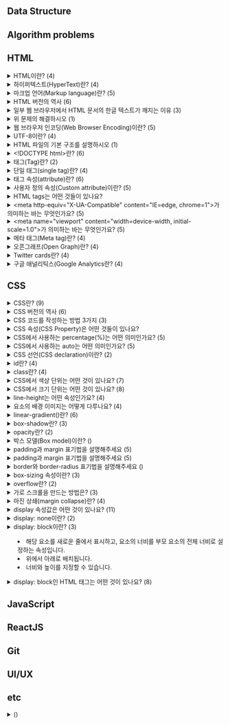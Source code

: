 ## Data Structure




## Algorithm problems




## HTML
<details>
<summary>HTML이란? (4)</summary>
<br>

- HTML은 HyperText Markup Language의 약자이며 웹 페이지 및 기타 온라인 콘텐츠를 만드는 데 사용되는 표준 마크업 언어입니다.
- HTML은 웹 개발자가 콘텐츠를 구성하고 웹 브라우저에서 사용자에게 콘텐츠를 표시하는 방법을 제공합니다.
- 웹 페이지 내용, 레이아웃 및 스타일을 정의하는 다양한 HTML 태그 및 속성을 사용하여 이 작업을 수행할 수 있습니다.
- HTML은 World Wide Web의 초석 기술이며 일반적으로 CSS(Cascading Style Sheet) 및 JavaScript와 같은 다른 웹 기술과 함께 사용됩니다.
</details>

<details>
<summary>하이퍼텍스트(HyperText)란? (4)</summary>
<br>

- 하이퍼텍스트는 다른 텍스트에 대한 링크가 포함된 텍스트를 가리키며, 해당 링크를 클릭하거나 눌러 액세스할 수 있습니다.
- 하이퍼텍스트의 개념은 사용자가 하이퍼링크를 클릭하여 다른 페이지와 문서를 탐색할 수 있는 World Wide Web에 필수적입니다.
- 하이퍼텍스트는 독자가 다른 섹션이나 관련 내용으로 이동할 수 있는 비선형 문서를 작성하는 데 사용되며, 보다 상호 작용적이고 동적인 읽기 환경을 제공합니다.
- 하이퍼텍스트는 종종 HTML과 같은 마크업 언어와 연결되어 개발자가 웹 페이지와 다른 온라인 콘텐츠 사이에 링크를 만들 수 있습니다.
</details>

<details>
<summary>마크업 언어(Markup language)란? (5)</summary>
<br>

- 마크업 언어는 컴퓨터에서 문서의 구조와 포맷을 지정하기 위해 사용되는 언어입니다.
- 마크업 언어는 특수한 코드를 사용하여 문서의 텍스트, 이미지, 비디오 등과 같은 콘텐츠의 표시 방법을 지정합니다.
- 마크업 언어는 일반 텍스트와 구별되도록 특수한 태그나 괄호, 기호 등을 사용하여 표현됩니다.
- 마크업 언어는 문서의 구조와 포맷을 더욱 명확하게 정의하여, 문서의 가독성을 향상시키고 다른 시스템 간에 문서를 쉽게 공유할 수 있도록 합니다.
- HTML,XML, SGML, Markdown, LaTeX 등의 다양한 마크업 언어가 있으며, 각각 다른 목적으로 사용됩니다.
</details>

<details>
<summary>HTML 버전의 역사 (6)</summary>
<br>

- HTML(1991)
- HTML 2.0(1995)
  - HTML의 첫 표준화 버전입니다.
  - 테이블과 이미지 링크 등의 새로운 기능을 도입했습니다.
- HTML 3.2(1997)
  - 인라인 스타일, 폼 등의 새로운 태그를 도입했습니다.
- HTML 4.0(1998)
  - 프레임, 스타일 시트, 자바스크립트 등의 새로운 기능을 도입했습니다.
- XHTML 1.0(2000)
  - HTML을 XML의 엄격한 문법에 따라 작성된 버전입니다.
- HTML5(2014)
  - 웹 페이지를 더욱 인터랙티브하게 만들 수 있는 새로운 기능과 태그를 도입했습니다.
  - 비디오, 오디오, 캔버스, 지리 정보 등을 포함하는 다양한 콘텐츠를 쉽게 표시할 수 있습니다.
  - 현재, 가장 널리 사용되는 HTML 버전입니다.
  - 브라우저 제조사와 W3C(World Wide Web Consortium)는 HTML5를 지원하며, HTML5를 사용하여 더욱 풍부하고 혁신적인 웹 경험을 제공할 수 있습니다.
</details>

<details>
<summary>일부 웹 브라우저에서 HTML 문서의 한글 텍스트가 깨지는 이유 (3)</summary>
<br>

- 일부 웹 브라우저에서 인코딩을 제대로 인식하지 못하거나, 다른 인코딩을 사용하는 경우에 한글 문자를 올바르게 해석하지 못해서 깨진 문자로 표시됩니다.
- HTML 문서는 일반적으로 UTF-8 또는 다른 문자 인코딩을 사용하여 저장됩니다.
- 이 인코딩은 HTML 문서 내의 문자를 컴퓨터가 이해할 수 있는 바이너리 코드로 변환하는 데 사용됩니다.
</details>

<details>
<summary>위 문제의 해결하시오 (1)</summary>
<br>

- HTML 문서의 head 섹션에 charset 속성을 추가하여 문서의 문자 인코딩을 명시적으로 설정할 수 있습니다.
  ```html
  <head>
    <meta charset="UTF-8">
    <title>문서 제목</title>
  </head>
  ```
</details>

<details>
<summary>웹 브라우저 인코딩(Web Browser Encoding)이란? (5)</summary>
<br>

- 웹 브라우저 인코딩(Web Browser Encoding)은 웹 브라우저가 인터넷 상에서 전송되는 텍스트 데이터를 해석하는 방법을 지정하는 것을 말합니다.
- 인코딩은 문자 집합(Character Set)을 바이트로 변환하는 과정입니다. 문자 집합은 컴퓨터에서 표현 가능한 문자들의 집합이며, 각 문자는 고유한 코드 값으로 표현됩니다. 예를 들어, 한글은 유니코드(Unicode)에서 U+AC00부터 U+D7AF까지의 코드 범위에 해당하는 코드 값을 가집니다.
- 웹 페이지는 보통 HTML, CSS, JavaScript 등의 텍스트 데이터로 이루어져 있습니다. 이러한 텍스트 데이터는 문자 집합을 기반으로 작성되며, 웹 브라우저는 이를 해석하여 사용자에게 표시합니다.
- 웹 브라우저 인코딩은 웹 페이지의 텍스트 데이터를 바이트로 변환하는 데 사용되는 인코딩 방식을 지정합니다. 대부분의 웹 브라우저는 UTF-8 인코딩을 기본값으로 사용합니다. UTF-8은 전 세계 대부분의 문자를 표현할 수 있는 유니코드 인코딩 방식 중 하나이며, 인터넷에서 광범위하게 사용됩니다.
- 하지만 때로는 웹 페이지에 다른 인코딩 방식을 사용하는 경우도 있습니다. 이 경우, 사용자는 웹 브라우저의 인코딩 설정을 변경하여 해당 인코딩 방식으로 웹 페이지를 해석할 수 있습니다.
</details>

<details>
<summary>UTF-8이란? (4)</summary>
<br>

- UTF-8은 컴퓨팅 시스템에서 텍스트를 표현하는 데에 널리 사용되는 문자 인코딩 표준입니다.
- 가변 길이 인코딩 방식으로, 각 문자는 해당하는 유니코드 코드 포인트에 따라 1바이트에서 4바이트까지 표현될 수 있습니다.
- UTF-8은 ASCII와 하위 호환성을 가지도록 설계되어 있습니다. 즉, 첫 128개 코드 포인트(ASCII 문자에 해당하는 부분)는 한 바이트로 표현됩니다. 이로 인해 주로 ASCII 문자를 사용하는 언어의 텍스트 처리에 매우 효율적이며, 다른 문자 체계와 언어의 문자를 표현할 수 있는 유연성도 제공합니다.
- UTF-8은 현재 웹에서 우위를 점하고 있으며, 거의 모든 최신 웹 브라우저와 운영 체제에서 지원됩니다. 또한 프로그래밍 언어와 데이터베이스 시스템에서도 널리 사용됩니다.
</details>

<details>
<summary>HTML 파일의 기본 구조를 설명하시오 (1)</summary>
<br>

```html
<!DOCTYPE html>
<html>
  <head>
  </head>
  <body>
  </body>
</html>
```
</details>

<details>
<summary>&lt&#33DOCTYPE html&gt란? (6)</summary>
<br>

- <\!DOCTYPE html>은 HTML5 문서 유형 선언(doctype declaration)입니다.
- 이 선언은 HTML5에서 문서가 사용하는 버전을 명시하는 역할을 합니다.
- 명시적으로 선언하지 않으면 브라우저가 페이지를 렌더링할 때 자동으로 quirks mode로 동작할 수 있으므로 <\!DOCTYPE html>을 사용하여 명시적으로 문서 유형을 선언하는 것이 좋습니다.
- <\!DOCTYPE html>은 HTML5 문서에서 항상 사용되는 유일한 선언입니다.
- <\!DOCTYPE html>을 문서의 가장 위에 위치시키는 것이 좋습니다.
- 이전 버전의 HTML에서는 문서 유형 선언이 더 긴 형식으로 작성되었습니다.
</details>

<details>
<summary>태그(Tag)란? (2)</summary>
<br>

- HTML에서 태그는 꺾쇠 기호(angle bracket)를 사용하는 문법입니다.
- 일반적으로 시작 태그와 종료 태그로 내용을 감쌉니다.
</details>

<details>
<summary>단일 태그(single tag)란? (4)</summary>
<br>

- 종료 태그가 필요하지 않습니다.
- 예시
  - `<br>` 줄 바꿈 태그
  - `<img>` 이미지 태그
  - `<input>` 입력 필드 태그
  - `<meta>` 문서 정보 태그
  - `<link>` 외부 리소스 연결 태그
  - `<hr>` 수평선 태그
- 빈 요소(empty element)라고도 부릅니다.
- 태그 마지막에 슬래시(/) 기호를 넣어서 단일 태그라는 표시를 할 수도 있습니다. (이전 버전의 HTML 문법입니다.)
</details>

<details>
<summary>태그 속성(attribute)란? (6)</summary>
<br>

- HTML 태그에 추가 정보를 제공하는 데 사용됩니다.
- 속성은 일반적으로 "속성명(attribute name)=속성값(attribute value)"의 형식으로 작성됩니다.
- 속성은 대소문자를 구분하지 않으며, 보통 소문자로 작성됩니다.
- 예시
  - `class` 요소에 대한 CSS 클래스 이름을 지정합니다.
  - `id` 요소의 고유한 식별자를 지정합니다.
  - `style` 요소에 대한 인라인 CSS 스타일을 지정합니다.
  - `title` 요소에 대한 추가 정보(툴팁)를 제공합니다.
- 일부 속성은 Boolean 속성으로, 해당 속성의 존재 여부만으로 참/거짓을 판단합니다.
- Boolean 속성 예시
  - `checked` 체크박스나 라디오 버튼이 선택되어 있는지 여부를 나타냅니다.
  - `disabled` 입력 필드나 버튼 등이 비활성화되어 있는지 여부를 나타냅니다.
  - `readonly` 입력 필드가 읽기 전용인지 여부를 나타냅니다.
  - `required` 입력 필드가 필수 입력 필드인지 여부를 나타냅니다.
  - `hidden` 요소가 숨겨져 있는지 여부를 나타냅니다.
  - `muted` 미디어 요소가 자동으로 음소거되도록 지정합니다.
</details>


<details>
<summary>사용자 정의 속성(Custom attribute)이란? (5)</summary>
<br>

- 사용자 정의 속성은 HTML 요소에 사용자가 원하는 속성을 추가할 수 있는 방법입니다.
- 사용자 정의 속성은 `data-*` 형식으로 정의됩니다. 여기서 `*` 부분은 사용자가 원하는 이름을 사용할 수 있습니다.
- `data-`를 붙이지 않아도 작동하지만, 사용자 정의 속성이 표준 속성으로 편입될 경우 예기치 못한 오류를 발생시킬 수 있기 때문에 data-를 붙이는 것이 좋습니다.
- W3C에서 규정한 HTML 규약에 따라 작성되어야 합니다.
- 모든 브라우저가 사용자 정의 속성을 지원하는 것은 아니므로, 브라우저 호환성에 주의해야 합니다.
</details>

<details>
<summary>HTML tags는 어떤 것들이 있나요?</summary>
<br>

- [HTML elements reference - HTML: HyperText Markup Language | MDN](https://developer.mozilla.org/en-US/docs/Web/HTML/Element) 참조
</details>

<details>
<summary>&ltmeta http-equiv="X-UA-Compatible" content="IE=edge, chrome=1"&gt가 의미하는 바는 무엇인가요? (5)</summary>
<br>

- 웹 페이지를 렌더링하는 데 사용되는 인터넷 익스플로러(IE) 버전을 지정하는 데 사용됩니다.
- `http-equiv` 사용할 HTTP 응답 헤더를 지정합니다.
- `content` IE 버전을 지정합니다. 
  - `edge` 브라우저가 사용자의 컴퓨터에 설치된 최신 IE 버전을 사용하도록 지시합니다.
  - `chrome=1` Google Chrome Frame이 설치된 경우 해당 플러그인을 사용하여 웹 페이지를 렌더링하도록 합니다.
</details>

<details>
<summary>&ltmeta name="viewport" content="width=device-width, initial-scale=1.0"&gt가 의미하는 바는 무엇인가요? (5)</summary>
<br>

- 이 메타 태그는 웹 페이지의 뷰포트(viewport)를 정의하여 다른 기기에서 웹 페이지가 어떻게 표시되는지 제어합니다.
- 모바일 기기에서 웹 페이지가 다른 화면 크기에서 올바르게 표시되도록 하는 데 특히 중요합니다.
- `name` 메타데이터 유형을 지정합니다.
- `content` 해당 메타데이터의 값을 지정합니다.
  - `width=device-width` 뷰포트의 너비를 기기의 너비로 설정합니다.
  - `initial-scale=1.0` 초기 줌 레벨을 1.0으로 설정합니다.
</details>

<details>
<summary>메타 태그(Meta tag)란? (4)</summary>
<br>

- 메타 태그(meta tag)는 HTML 문서의 `<head>` 태그 내에 작성되는 태그로, 웹 페이지의 메타데이터(meta data)를 정의하는 데 사용됩니다.
- 메타데이터는 문서에 대한 부가 정보를 제공하는 데이터를 의미합니다. 예를 들어, 웹 페이지의 제목(title), 설명(description), 작성자(author), 키워드(keywords), 문자 인코딩(charset) 등이 메타데이터에 해당합니다.
- 메타 태그는 검색 엔진 최적화(SEO)를 위해 사용될 수도 있습니다. 검색 엔진은 메타 태그를 분석하여 웹 페이지의 내용과 일치하는 검색어를 찾아 검색 결과에 반영합니다.
- 예시
  - `<meta name="description" content="웹 페이지 설명">` 웹 페이지의 설명을 나타내는 메타 태그입니다.
  - `<meta http-equiv="refresh" content="5;url=https://example.com">` 5초 후에 `https://example.com`로 이동하는 메타 태그입니다.
</details>

<details>
<summary>오픈그래프(Open Graph)란? (4)</summary>
<br>

- 웹 사이트가 소셜 미디어에서 공유될 때 정보를 제공하는 메타데이터 프로토콜입니다.
- 웹 사이트의 메타데이터를 Open Graph 프로토콜로 구성하면, 해당 웹 사이트의 콘텐츠가 소셜 미디어에서 공유될 때 해당 페이지의 제목, 설명, 이미지 등이 더욱 깔끔하게 보여질 수 있습니다.
- 예시
  ```html
  <html>
  <head>
    <meta property="og:title" content="페이지 제목">
    <meat property="og:url" content="페이지 주소">
    <meta property="og:image" content="이미지 URL">
    <meta propery="og:type" content="페이지 타입(ex. website)">
    <meta property="og:description" content="페이지 설명">
  </head>
  </html>
  ```
- Facebook Object Debugger로 디버깅할 수 있습니다.
  - [Facebook Object Debugger](https://developers.facebook.com/tools/debug/)
  - [Open Graph protocol](https://ogp.me/)
</details>


<details>
<summary>Twitter cards란? (4)</summary>
<br>

- 웹 사이트가 Twitter에서 공유될 때 노출되는 정보를 제공하는 메타데이터 프로토콜입니다.
- 웹 사이트의 메타데이터를 Twitter Cards 프로토콜로 구성하면, 해당 웹 사이트의 콘텐츠가 twitter에서 공유될 때 해당 페이지의 제목, 설명, 이미지 등이 더욱 깔끔하게 보여질 수 있습니다.
- 예시
  ```html
  <html>
  <head>
    <meta name="twitter:card" content="summary_large_image">
    <meta name="twitter:site" content="@사이트명">
    <meta name="twitter:title" content="제목">
    <meta name="twitter:description" content="설명">
    <meta name="twitter:image" content="이미지 URL">
  </head>
  </html>
  ```
- Twitter cards validator로 디버깅할 수 있습니다.
  - **[Twitter cards validator](https://cards-dev.twitter.com/validator/)**
</details>

<details>
<summary>구글 애널리틱스(Google Analytics란? (4)</summary>
<br>

- 구글이 제공하는 웹 분석 도구로, 웹 사이트 방문자들의 행동 및 트래픽을 추적하고 분석하여 웹 사이트의 성과를 파악할 수 있도록 도와줍니다.
- Google Analytics를 사용하면 웹 사이트 방문자들의 정보를 수집하고, 이를 분석하여 사용자가 웹 사이트에서 어떤 행동을 하는지, 어디서 왔는지, 어떤 장치나 브라우저를 사용하는지 등을 파악할 수 있습니다. 이를 통해 웹 사이트의 성과를 평가하고, 사용자 경험을 개선하거나 마케팅 전략을 수립할 수 있습니다.
</details>




## CSS
<details>
<summary>CSS란? (9)</summary>
<br>

- CSS(Cascading Style Sheets)는 HTML 및 XML과 같은 마크업 언어로 작성된 문서의 표현 방법을 정의하는 스타일 시트 언어입니다.
- CSS는 웹 사이트 및 웹 응용 프로그램의 디자인 및 레이아웃을 제어하며, HTML과 함께 웹 페이지의 모양과 느낌을 결정하는 데 중요한 역할을 합니다.
- CSS는 문서의 콘텐츠와 디자인을 분리하는 데 중요한 역할을 합니다.
- 이러한 분리는 문서 구조를 더욱 명확하게 하며, 콘텐츠와 디자인 간의 변경을 쉽게 만듭니다.
- CSS를 사용하면 웹 페이지의 색상, 글꼴, 레이아웃 및 다양한 기타 속성을 변경할 수 있습니다.
- CSS는 HTML 요소에 적용되며, 스타일 시트는 HTML 문서 내에 포함됩니다.
- CSS는 다양한 브라우저에서 사용할 수 있습니다.
- CSS는 웹 표준 기술이며, W3C(World Wide Web Consortium)에서 정의하고 유지 관리됩니다.
- 이것은 브라우저 제조사들이 웹 표준을 준수하고 CSS를 지원함으로써 일관된 웹 페이지 디자인과 레이아웃을 보장할 수 있게 해줍니다.
</details>

<details>
<summary>CSS 버전의 역사 (6)</summary>
<br>

- CSS Level 1(1996)
	- 이 버전은 웹 표준화 기구인 W3C(World Wide Web Consortium)에 의해 발표된 CSS의 첫 번째 공식 표준입니다.
- CSS Level 2(1998)
	- 이 버전에서는 위치, 배경, 텍스트, 폰트, 색상 및 레이아웃과 같은 속성에 대한 새로운 기능과 선택자를 도입했습니다.
- CSS Level 2.1(2004)
	- 이 버전은 CSS Level 2를 개정하고 변경 사항을 통합했습니다.
- CSS Level 3(2011)
	- 이 버전에서는 새로운 모듈과 선택자, 애니메이션, 플렉스박스, 그리드 레이아웃 및 그림자와 같은 새로운 기능을 도입했습니다.
	- 대부분의 웹 사이트는 CSS Level 3을 사용하고 있습니다.
</details>

<details>
<summary>CSS 코드를 작성하는 방법 3가지 (3)</summary>
<br>

1. 내부 스타일 시트 (Internal Style Sheet)
  - HTML 문서 애부에 `<style>` 태그를 사용하여 CSS 코드를 작성하는 방법입니다.
  - 이 방법은 한 페이지 내에서만 스타일을 적용할 수 있습니다.
  - 예시
    ```html
    <!DOCTYPE html>
    <html>
    <head>
        <title>내부 스타일 시트 예제</title>
        <style>
            body {
                background-color: #f0f0f0;
                font-family: Arial, sans-serif;
                font-size: 16px;
            }

            h1 {
                color: #333;
                font-size: 24px;
                text-align: center;
                margin-top: 50px;
            }
        </style>
    </head>
    <body>
        <h1>내부 스타일 시트 예제</h1>
        <p>내부 스타일 시트를 사용하여 스타일을 적용한 예제입니다.</p>
    </body>
    </html>
    ```
2. 외부 스타일 시트 (External Style Sheet)
	- CSS 코드를 별도의 파일로 분리하여 HTML 문서에서 불러오는 방법입니다.
  - 이 방법은 여러 페이지에서 동일한 스타일을 적용할 수 있으며, 유지보수와 코드 관리를 용이하게 할 수 있습니다.
  - 예시
    ```html
      <!DOCTYPE html>
      <html>
      <head>
          <title>외부 스타일 시트 예제</title>
          <link rel="stylesheet" type="text/css" href="style.css">
      </head>
      <body>
          <h1>외부 스타일 시트 예제</h1>
          <p>외부 스타일 시트를 사용하여 스타일을 적용한 예제입니다.</p>
      </body>
      </html>
      ```
3. 인라인 스타일 (Inline Style)
	- HTML 태그 내부에서 style 속성을 사용하여 CSS 스타일을 적용하는 방법입니다.
  - 이 방법은 특정 요소에 대해서만 스타일을 적용하고, 다른 방법에 비해 코드가 지저분해질 수 있다는 단점이 있습니다.
  - 예시
    ```html
    <!DOCTYPE html>
    <html>
    <head>
        <title>인라인 스타일 예제</title>
    </head>
    <body>
        <h1 style="color: #333; font-size: 24px; text-align: center; margin-top: 50px;">인라인 스타일 예제</h1>
        <p style="font-family: Arial, sans-serif; font-size: 16px;">인라인 스타일을 사용하여 스타일을 적용한 예제입니다.</p>
    </body>
    </html>
    ```
</details>

<details>
<summary>CSS 속성(CSS Property)은 어떤 것들이 있나요?</summary>
<br>

- [CSS reference - CSS: Cascading Style Sheets | MDN](https://developer.mozilla.org/en-US/docs/Web/CSS/Reference) 참조
</details>

<details>
<summary>CSS에서 사용하는 percentage(%)는 어떤 의미인가요? (5)</summary>
<br>

- 백분율 값을 나타내는 CSS 자료형입니다.
- 보통 부모 객체의 width와의 상대적 크기를 지정합니다.
- width, height, margin, padding, font-size처럼 다양한 속성에서 쓸 수 있습니다.
- 예시
  ```html
  <div style="background-color:navy;">
    <div style="width:50%; background-color: black;">
      <div style="width:50%; margin-left:20%; background-color:chartreuse;">
        Width: 25%, Left margin: 10%
      </div>
      <div style="width:30%; margin-right:60%; background-color:pink;">
        Width: 15%, Left margin: 30%
      </div>
    </div>
  </div>
  ```
- margin-left(right) 값에 백분율을 쓰더라도 부모 객체의 width를 기준으로 한다는 것을 알 수 있습니다.
</details>

<details>
<summary>CSS에서 사용하는 auto는 어떤 의미인가요? (5)</summary>
<br>
  
- 해당 요소의 크기나 위치를 자동으로 설정하도록 지정합니다. 이는 일반적으로 브라우저가 자동으로 계산하도록 하거나, 다른 속성 값에 따라 크기나 위치를 결정할 때 사용됩니다.
- `margin: auto;` 해당 요소의 마진을 자동으로 설정하며, 브라우저는 해당 요소의 위치를 계산하여 수평 방향으로만 중앙에 위치시키도록 합니다.
- `width: auto; height: auto;` 내용물(자식 요소)의 크기에 맞춰 해당 요소의 너비나 높이를 자동으로 조절합니다.
  - **예외**: block 요소의 `width: auto`는 `width: 100%`에서 좌우 마진을 뺀 값이 됩니다.
  - **주의**: 부모 객체가 height: auto일 경우 top, bottom 속성을 이용할 수 없고, transform을 이용하여 세로 방향으로 움직여야합니다.
</details>

<details>
<summary>CSS 선언(CSS declaration)이란? (2)</summary>
<br>
  
- CSS 문서에서 사용되는 구문입니다.
- 각 선언은 선택자(selector)와 선언부(declaration block)로 구성됩니다.
  - `selector {property: value;}`
</details>

<details>
<summary>id란? (4)</summary>
<br>

- HTML 요소에 대한 고유한 식별자입니다.
- 문서 내에서 단 하나의 요소에만 지정할 수 있습니다.
- 한 요소에 두 개 이상의 id를 지정할 수 없습니다.
- id 앞에 `#` 기호를 붙여 선택자로 사용됩니다.
</details>

<details>
<summary>class란? (4)</summary>
<br>

- HTML 여러 요소에 대한 스타일을 그룹으로 지정할 수 있게 해주는 식별자입니다.
- ID와 달리 여러 요소에 적용될 수 있습니다.
- ID와 달리 각 요소에 대해 다른 클래스를 지정할 수 있습니다.
- class name 앞에 `.` 기호를 붙여 선택자로 사용됩니다.
</details>

<details>
<summary>CSS에서 색상 단위는 어떤 것이 있나요? (7)</summary>
<br>

- 키워드 (Keyword): red, blue, green, black, white 등과 같은 색상 이름을 사용할 수 있습니다.
- 16진수 (Hexadecimal): #을 사용하여 색상을 표현합니다. 예를 들어, #000000은 검정색이며, #FFFFFF은 흰색입니다.
- RGB: red, green, blue의 값으로 색상을 지정합니다. 예를 들어, rgb(255, 0, 0)은 빨간색입니다.
- RGBA: RGB와 같지만, alpha 값을 추가하여 투명도를 지정할 수 있습니다. 예를 들어, rgba(255, 0, 0, 0.5)는 반투명한 빨간색입니다.
- HSL: hue(색상), saturation(채도), lightness(명도)의 값으로 색상을 지정합니다. 예를 들어, hsl(0, 100%, 50%)은 빨간색입니다.
- HSLA: HSL과 같지만, alpha 값을 추가하여 투명도를 지정할 수 있습니다. 예를 들어, hsla(0, 100%, 50%, 0.5)는 반투명한 빨간색입니다.
- var(--color)같이 var()을 통해 사용자가 정의한 변수 이름을 사용할 수 있습니다.
</details>

<details>
<summary>CSS에서 크기 단위는 어떤 것이 있나요? (8)</summary>
<br>

- 픽셀(px) : 절대 크기 단위로, 고정된 크기 값을 지정할 때 사용됩니다.
- 백분율(%) : 상대 크기 단위로, 부모 요소의 크기에 대한 백분율 값을 사용하여 크기를 지정할 때 사용됩니다.
- em : 상대 크기 단위로, 현재 요소에 지정된 font-size 값에 대한 배수 값을 사용하여 크기를 지정할 때 사용됩니다.
- rem : 상대 크기 단위로, 루트 요소(html)에 지정된 font-size 값에 대한 배수 값을 사용하여 크기를 지정할 때 사용됩니다.
- vw, vh : 뷰포트의 너비와 높이를 기준으로 크기를 지정할 때 사용됩니다.
- vmin, vmax : 뷰포트의 너비와 높이 중 작은 값 또는 큰 값에 대한 비율 값을 사용하여 크기를 지정할 때 사용됩니다.
</details>

<details>
<summary>line-height는 어떤 속성인가요? (4)</summary>
<br>

- 텍스트 요소의 줄 간격을 조정하는 데 사용됩니다.
- 기본값은 normal로, 이 경우 브라우저는 글꼴 크기에 따라 줄 간격을 자동으로 조정합니다.
- 다른 값으로는 길이 값(px, em 등), 상대 값(%, unitless number), 그리고 숫자 값이 있습니다. 숫자 값은 글꼴 크기에 대한 배수를 나타냅니다.
</details>

<details>
<summary>요소의 배경 이미지는 어떻게 다루나요? (4)</summary>
<br>

- `background-image`
  - 요소의 배경 이미지를 설정합니다.
  - 이미지는 URL 또는 linear-gradient()와 같은 CSS gradient 함수로 지정할 수 있습니다.
  - 여러 개의 이미지를 사용할 경우 쉼표(,)로 구분하여 지정할 수 있습니다.
- `background-repeat`
  - 배경 이미지가 반복되는 방식을 지정합니다.
  - repeat(기본값), repeat-x, repeat-y, no-repeat 등의 값으로 설정할 수 있습니다.
- `background-position`
  - 배경 이미지가 위치하는 위치를 지정합니다.
  - top, bottom, left, right, center 등의 값으로 설정하거나, x y 형식으로 좌표값을 직접 지정할 수 있습니다.
- `background-size`
  - 배경 이미지의 크기를 지정합니다.
  - auto(기본값), contain, cover, 50% 50%와 같은 값으로 설정할 수 있으며, width height 형식으로 크기를 직접 지정할 수도 있습니다.
</details>

<details>
<summary>linear-gradient()란? (6)</summary>
<br>

- 배경 그라데이션(gradient)을 생성하기 위한 함수 중 하나로, 시작 색상과 끝 색상을 지정하여 그 사이에 일정한 색상 변화를 만들어냅니다.
- `linear-gradient([<angle> | to <side-or-corner>], <color-stop-list>)`
- `<angle>`은 그라데이션의 각도를 지정합니다.
- `<side-or-corner>`은 그라데이션의 방향을 지정하는 키워드입니다. to right 또는 to left top과 같은 방향도 지정할 수 있습니다.
- `<color-stop-list>`는 그라데이션의 색상과 위치를 지정하는 리스트입니다. 각각의 색상은 CSS 색상값으로 지정하며, 위치는 0~100% 사이의 값을 가집니다. 여러 개의 색상과 위치를 지정할 경우 쉼표(,)로 구분하여 지정할 수 있습니다.
- 예시
  - `background: linear-gradient(to bottom, red, yellow, green);`
  - 위의 코드에서, linear-gradient() 함수는 to bottom 방향으로 그라데이션을 설정하고 있습니다. red, yellow, green 순서로 색상을 지정하였고, 위치는 각각 0%, 50%, 100%로 지정되었습니다. 따라서 .box 요소의 배경은 빨간색에서 노란색으로, 그리고 초록색으로 일정한 색상 변화를 보일 것입니다.
</details>

<details>
<summary>box-shadow란? (3)</summary>
<br>

- 요소의 그림자 효과를 지정할 때 사용됩니다.
- box-shadow 속성의 값은 다음과 같이 지정됩니다.
  - `box-shadow: h-shadow v-shadow blur spread color inset;`
  - `h-shadow` 그림자의 가로 위치
  - `v-shadow` 세로 위치
  - `blur` 흐림 정도
  - `spread` 그림자의 크기
  - `color` 그림자 색상
  - `inset` 그림자가 요소 안쪽에 위치하는지 외부에 위치하는지 여부
- 예시
  - `box-shadow: 2px 2px 4px #888888;`
  - 위 코드에서 요소에 왼쪽으로 2px, 아래쪽으로 2px 이동한 위치에 흐린 정도가 4px이고, 색상이 #888888인 그림자 효과를 추가한다는 뜻입니다.
</details>

<details>
<summary>opacity란? (2)</summary>
<br>

- CSS 속성 중 하나로, 해당 요소의 투명도를 지정하는 데 사용됩니다.
- opacity 속성은 0부터 1 사이의 값을 가지며, 값이 작을수록 요소가 불투명해지고, 값이 클수록 요소가 투명해집니다.
</details>

<details>
<summary>박스 모델(Box model)이란? ()</summary>
<br>

- CSS에서 요소가 차지하는 공간을 나타내는 모델입니다.
- 각각의 요소는 콘텐츠 영역, 패딩 영역, 테두리 영역, 그리고 마진 영역으로 구성되며, 이러한 영역들이 모두 합쳐져서 요소가 차지하는 전체 공간을 형성합니다.
- Box-model을 구성하는 영역들과 관련된 용어
  - 콘텐츠 영역 (Content area): 텍스트, 이미지 등 요소가 실제로 표시되는 부분입니다.
  - 패딩 영역 (Padding area): 콘텐츠 영역 주위의 여백을 말하며, 패딩 값이 있을 경우 해당 요소의 내부 여백을 설정합니다.
  - 테두리 영역 (Border area): 콘텐츠 영역과 패딩 영역 사이의 경계선을 말하며, 테두리 스타일, 두께, 색상 등을 설정할 수 있습니다.
  - 마진 영역 (Margin area): 테두리 영역 주위의 여백을 말하며, 마진 값이 있을 경우 해당 요소의 외부 여백을 설정합니다.
</details>

<details>
<summary>padding과 margin 표기법을 설명해주세요 (5)</summary>
<br>

- `margin: [size]` 상하좌우
- `margin: [size] [size]` 상하/좌우
- `margin: [size] [size] [size]` 상/좌우/하
- `margin: [size] [size] [size] [size]` 상/우/하/좌
- `width: [size]; margin: [size] auto` 자동으로 채우기
  - 너비가 정해져 있어야 자동으로 채울 수 있다.
</details>

<details>
<summary>padding과 margin 표기법을 설명해주세요 (5)</summary>
<br>

- `margin: [size]` 상하좌우
- `margin: [size] [size]` 상하/좌우
- `margin: [size] [size] [size]` 상/좌우/하
- `margin: [size] [size] [size] [size]` 상/우/하/좌
- `width: [size]; margin: [size] auto` 자동으로 채우기
  - 너비가 정해져 있어야 자동으로 채울 수 있다.
</details>

<details>
<summary>border와 border-radius 표기법을 설명해주세요 ()</summary>
<br>

```css
/* 모든 속성 값 지정 */
border: border-width border-style border-color;

/* 속성 값 미지정 */
border: none;
```
```css
/* 모든 모서리를 동일한 값으로 지정 */
border-radius: 10px;

/* 상단 모서리와 하단 모서리를 다르게 지정 */
border-radius: 10px 20px;

/* 상단 왼쪽 모서리, 상단 오른쪽 모서리, 하단 오른쪽 모서리, 하단 왼쪽 모서리를 각각 다르게 지정 */
border-radius: 10px 20px 30px 40px;

/* 모든 모서리에 각각 다른 값을 지정 */
border-radius: 10px 20px 30px 40px / 50px 60px 70px 80px;

/* 요소를 원형으로 만드는 방법 */
border-radius: 50%;
```
</details>

<details>
<summary>box-sizing 속성이란? (3)</summary>
<br>

- CSS 속성 중 하나로, 요소의 크기를 계산하는 방법을 지정합니다.
- `box-sizing` 속성은 다음과 같은 값들을 사용할 수 있습니다.
  - `content-box` 기본값으로, 요소의 크기는 콘텐츠 영역의 크기만을 포함합니다. 패딩과 테두리(border)는 요소의 크기에 포함되지 않습니다.
  - `border-box` : 요소의 크기는 콘텐츠 영역, 패딩, 테두리의 크기를 모두 포함합니다. 이 때, 콘텐츠 영역의 크기가 여백과 테두리의 크기를 감소시키는 효과가 있습니다.
- 전체 요소에 대해 `* {box-sizing: border-box;}`를 설정하는 것은 일반적으로 CSS 작성 시 유용하며, 웹 사이트 전체적인 디자인에 일관성을 부여할 수 있습니다.
</details>

<details>
<summary>overflow란? (2)</summary>
<br>

- 요소의 내용이 지정된 크기를 초과할 때 처리 방법을 지정하는 속성입니다.
- 다음과 같은 값 중 하나를 가질 수 있습니다.
  - `visible` 기본값으로, 초과한 부분을 그대로 표시합니다.
  - `hidden` 초과한 부분을 잘라내고, 표시하지 않습니다.
  - `scroll` 초과한 부분에 스크롤바를 표시하여, 스크롤을 이용해서 보여줍니다.
  - `auto` 필요한 경우에만 스크롤바를 표시합니다.
</details>

<details>
<summary>가로 스크롤을 만드는 방법은? (3)</summary>
<br>

- `overflow-x` 속성을 auto로 하여 가로 스크롤바를 표시합니다. 이때, `overflow-y` 속성은 `hidden` 값을 지정하여 세로 스크롤바를 표시하지 않도록 설정해야 합니다.
- `white-space` 속성을 `nowrap` 값으로 설정하여 요소 내의 텍스트가 줄바꿈 없이 한 줄에 표시되도록 합니다. 이때, 요소의 너비를 초과하는 경우 자동으로 가로 스크롤이 생성됩니다.
- 예시
  ```css
  .container {
  overflow-x: auto;
  overflow-y: hidden;
  white-space: nowrap;
  }
  ```
</details>

<details>
<summary>마진 상쇄(margin collapse)란? (4)</summary>
<br>

- 인접한 블록 요소의 마진 값이 병합되는 현상을 말합니다.
- 이 현상은 다음과 같은 상황에서 발생합니다.
  - 인접한 블록 요소의 상/하단 마진 값이 모두 존재할 경우
  - 부모 요소와 첫 번째 자식 요소 또는 마지막 자식 요소 사이의 마진 값이 존재할 경우
- 마진 병합은 다음과 같은 규칙에 따라 처리됩니다.
  - 인접한 블록 요소의 마진 값 중 더 큰 값을 사용합니다.
  - 부모 요소와 첫 번째 자식 요소, 마지막 자식 요소 사이의 마진 값 중 더 큰 값을 사용합니다.
  - 부모 요소와 첫 번째 자식 요소, 마지막 자식 요소 사이에 다른 요소가 존재한다면, 이러한 마진 병합 현상이 발생하지 않습니다.
- 마진 병합은 다음과 같이 해결합니다.
  - 인접한 블록 요소의 상/하단 마진 값을 각각 0으로 설정합니다.
  - 부모 요소와 첫 번째 자식 요소, 마지막 자식 요소 사이에 빈 요소를 추가합니다.
</details>

<details>
<summary>display 속성값은 어떤 것이 있나요? (11)</summary>
<br>

- none
- block
- inline
- inline-block
- table
- table-row
- table-cell
- flex
- grid
- inline-flex
- inline-grid
</details>

<details>
<summary>display: none이란? (2)</summary>
<br>

- 해당 요소는 HTML 문서의 구조에서는 존재하지만, 실제 화면에는 표시되지 않습니다.
- 요소가 차지하는 공간도 없어지므로, 주로 불필요한 요소를 감추거나, JavaScript를 사용하여 동적으로 요소를 추가/제거할 때 유용합니다.
</details>

<details>
<summary>display: block이란? (3)</</summary>
<br>

- 해당 요소를 새로운 줄에서 표시하고, 요소의 너비를 부모 요소의 전체 너비로 설정하는 속성입니다.
- 위에서 아래로 배치됩니다.
- 너비와 높이를 지정할 수 있습니다.
</details>


<details>
<summary>display: block인 HTML 태그는 어떤 것이 있나요? (8)</summary>
<br>

- 블록 레벨 컨테이너 요소: `<div>`
- 문단 요소: `<p>`
- 제목 요소: `<h1>`, `<h2>`, `<h3>`, `<h4>`, `<h5>`, `<h6>`
- 목록 요소: `<ul>`, `<ol>`
- 목록 항목 요소: `<li>`
- 테이블 요소: `<table>`, `<thead>`, `<tbody>`, `<tfoot>`, `<tr>`, `<th>`, `<td>`,
- 폼 요소: `<form>`, `<fieldset>`, `<legend>`, `<input>`, `<label>`, `<select>`, `<option>`, `<textarea>`, `<button>`, `<optgroup>`, `<datalist>`, `<output>`, `<header>`
- HTML5에서 추가된 요소: `<footer>`, `<nav>`, `<aside>`, `<article>`
</details>





## JavaScript




## ReactJS




## Git




## UI/UX




## etc

<details>
<summary>()</summary>
<br>

- 
</details>
